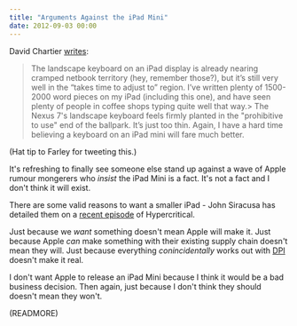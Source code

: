 ```yaml
---
title: "Arguments Against the iPad Mini"
date: 2012-09-03 00:00
---
```


David Chartier [writes](http://davidchartier.com/nexus-7-thoughts-mid-sized-tablets):

> The landscape keyboard on an iPad display is already nearing cramped netbook territory (hey, remember those?), but it’s still very well in the “takes time to adjust to” region. I’ve written plenty of 1500-2000 word pieces on my iPad (including this one), and have seen plenty of people in coffee shops typing quite well that way.> The Nexus 7's landscape keyboard feels firmly planted in the "prohibitive to use" end of the ballpark. It’s just too thin. Again, I have a hard time believing a keyboard on an iPad mini will fare much better.

(Hat tip to Farley for tweeting this.)

It's refreshing to finally see someone else stand up against a wave of Apple rumour mongerers who _insist_ the iPad Mini is a fact. It's not a fact and I don't think it will exist.

There are some valid reasons to want a smaller iPad - John Siracusa has detailed them on a [recent episode](http://5by5.tv/hypercritical/83) of Hypercritical.

Just because we _want_ something doesn't mean Apple will make it. Just because Apple _can_ make something with their existing supply chain doesn't mean they will. Just because everything _conincidentally_ works out with [DPI](http://www.dailytech.com/article.aspx?newsid=25102) doesn't make it real.

I don't want Apple to release an iPad Mini because I think it would be a bad business decision. Then again, just because I don't think they should doesn't mean they won't.

(READMORE)
